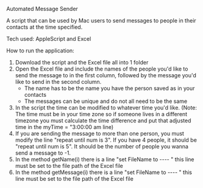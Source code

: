 Automated Message Sender

A script that can be used by Mac users to send messages to people in their contacts at the time specified.

Tech used: AppleScript and Excel



How to run the application:

1. Download the script and the Excel file all into 1 folder
2. Open the Excel file and include the names of the people you'd like to send the message to in the first column, followed by the message you'd like to send in the second column.
   - The name has to be the name you have the person saved as in your contacts
   - The messages can be unique and do not all need to be the same
3. In the script the time can be modified to whatever time you'd like. (Note: The time must be in your time zone so if someone lives in a different timezone you must calculate the time difference and put that adjusted time in the myTime = "3:00:00 am line)
4. If you are sending the message to more than one person, you must modify the line "repeat until num is 3". If you have 4 people, it should be "repeat until num is 5". It should be the number of people you wanna send a message to -1.
5. In the method getName(i) there is a line "set FileName to ---- " this line must be set to the file path of the Excel file
6. In the method getMessage(i) there is a line "set FileName to ---- " this line must be set to the file path of the Excel file
